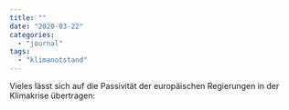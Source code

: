 ```yaml
---
title: ""
date: "2020-03-22"
categories: 
  - "journal"
tags: 
  - "klimanotstand"
---
```


Vieles lässt sich auf die Passivität der europäischen Regierungen in der Klimakrise übertragen:
